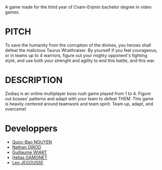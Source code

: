 A game made for the third year of Cnam-Enjmin bachelor degree in video games.

# PITCH
To save the humanity from the corruption of the divines, you heroes shall defeat the malicious Taurus Wraithraiser. By yourself if you feel courageous, or in teams up to 4 warriors, figure out your mighty opponent's fighting style, and use both your strenght and agility to end this battle, and this war. 

# DESCRIPTION
Zodiaq is an online multiplayer boss rush game played from 1 to 4. 
Figure out bosses’ patterns and adapt with your team to defeat THEM. 
This game is heavily centered around teamwork and team spirit. 
Team up, adapt, and overcome!

# Developpers

- [Quoc-Bao NGUYEN](https://github.com/Baokebab)
- [Nathan GIROD](https://github.com/Blowerlop)
- [Guillaume WIART](https://github.com/Drainor-GameDev)
- [Helias GAMONET](https://github.com/LeBliblib)
- [Leo JEGOUSSE](https://github.com/26LeoJ)

